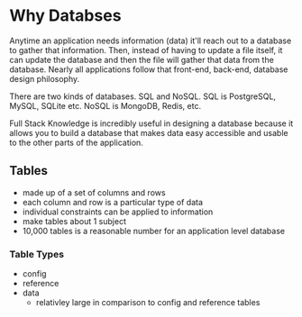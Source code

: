 Why Databses
=====

Anytime an application needs information (data) it'll reach out to a database to gather that information. Then, instead of having to update a file itself, it can update the database and then the file will gather that data from the database. Nearly all applications follow that front-end, back-end, database design philosophy.

There are two kinds of databases. SQL and NoSQL. SQL is PostgreSQL, MySQL, SQLite etc. NoSQL is MongoDB, Redis, etc. 

Full Stack Knowledge is incredibly useful in designing a database because it allows you to build a database that makes data easy accessible and usable to the other parts of the application.

## Tables
- made up of a set of columns and rows
- each column and row is a particular type of data
- individual constraints can be applied to information
- make tables about 1 subject
- 10,000 tables is a reasonable number for an application level database

### Table Types
- config
- reference
- data
  - relativley large in comparison to config and reference tables